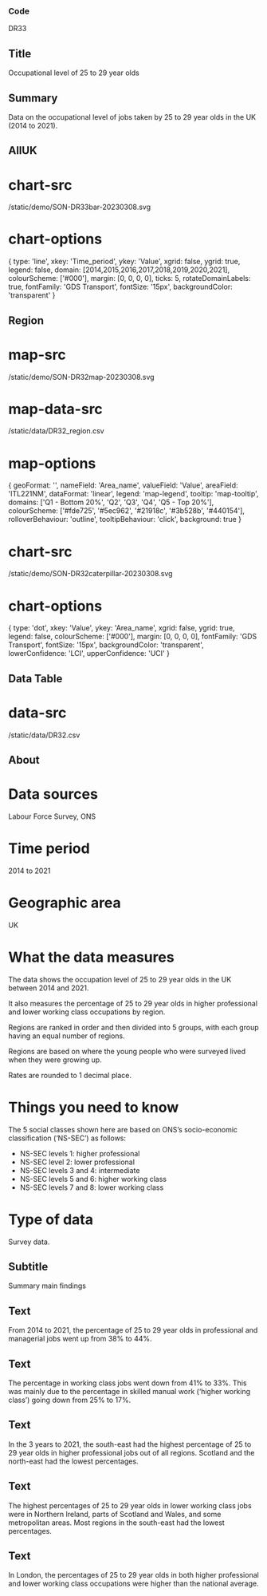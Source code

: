 ### Code
DR33

## Title
Occupational level of 25 to 29 year olds

## Summary
Data on the occupational level of jobs taken by 25 to 29 year olds in the UK (2014 to 2021).

## AllUK
# chart-src
/static/demo/SON-DR33bar-20230308.svg

# chart-options
{ type: 'line', xkey: 'Time_period', ykey: 'Value', xgrid: false, ygrid: true, legend: false, domain: [2014,2015,2016,2017,2018,2019,2020,2021], colourScheme: ['#000'], margin: [0, 0, 0, 0], ticks: 5, rotateDomainLabels: true, fontFamily: 'GDS Transport', fontSize: '15px', backgroundColor: 'transparent' }

## Region
# map-src
/static/demo/SON-DR32map-20230308.svg

# map-data-src
/static/data/DR32_region.csv

# map-options
{ geoFormat: '', nameField: 'Area_name', valueField: 'Value', areaField: 'ITL221NM', dataFormat: 'linear', legend: 'map-legend', tooltip: 'map-tooltip', domains: ['Q1 - Bottom 20%', 'Q2', 'Q3', 'Q4', 'Q5 - Top 20%'], colourScheme: ['#fde725', '#5ec962', '#21918c', '#3b528b', '#440154'], rolloverBehaviour: 'outline', tooltipBehaviour: 'click', background: true }

# chart-src
/static/demo/SON-DR32caterpillar-20230308.svg

# chart-options
{ type: 'dot', xkey: 'Value', ykey: 'Area_name', xgrid: false, ygrid: true, legend: false, colourScheme: ['#000'], margin: [0, 0, 0, 0], fontFamily: 'GDS Transport', fontSize: '15px', backgroundColor: 'transparent', lowerConfidence: 'LCI', upperConfidence: 'UCI' }

## Data Table
# data-src
/static/data/DR32.csv

## About
# Data sources
Labour Force Survey, ONS

# Time period
2014 to 2021

# Geographic area
UK

# What the data measures
The data shows the occupation level of 25 to 29 year olds in the UK between 2014 and 2021.</p>

<p class="govuk-body">It also measures the percentage of 25 to 29 year olds in higher professional and lower working class occupations by region.</p>

<p class="govuk-body">Regions are ranked in order and then divided into 5 groups, with each group having an equal number of regions.</p>

<p class="govuk-body">Regions are based on where the young people who were surveyed lived when they were growing up.</p>

<p class="govuk-body">Rates are rounded to 1 decimal place.

# Things you need to know
The 5 social classes shown here are based on ONS’s socio-economic classification (‘NS-SEC’) as follows:</p>

<ul class="govuk-body">
    <li>NS-SEC levels 1: higher professional</li>
    <li>NS-SEC level 2: lower professional</li>
    <li>NS-SEC levels 3 and 4: intermediate</li>
    <li>NS-SEC levels 5 and 6: higher working class</li>
    <li>NS-SEC levels 7 and 8: lower working class</li>
</ul>

# Type of data
Survey data.

## Subtitle
Summary main findings

## Text
From 2014 to 2021, the percentage of 25 to 29 year olds in professional and managerial jobs went up from 38% to 44%.

## Text
The percentage in working class jobs went down from 41% to 33%. This was mainly due to the percentage in skilled manual work (‘higher working class’) going down from 25% to 17%.

## Text
In the 3 years to 2021, the south-east had the highest percentage of 25 to 29 year olds in higher professional jobs out of all regions. Scotland and the north-east had the lowest percentages.

## Text
The highest percentages of 25 to 29 year olds in lower working class jobs were in Northern Ireland, parts of Scotland and Wales, and some metropolitan areas. Most regions in the south-east had the lowest percentages.

## Text
In London, the percentages of 25 to 29 year olds in both higher professional and lower working class occupations were higher than the national average.
